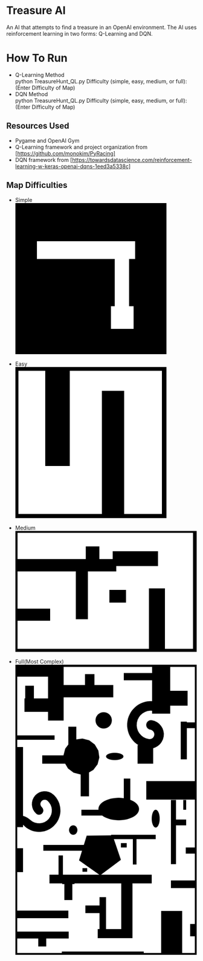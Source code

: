 # Treasure AI
An AI that attempts to find a treasure in an OpenAI environment. The AI uses reinforcement learning in two forms: Q-Learning and DQN.

# How To Run
* Q-Learning Method    
    python TreasureHunt_QL.py
    Difficulty (simple, easy, medium, or full): (Enter Difficulty of Map)
* DQN Method   
    python TreasureHunt_QL.py
    Difficulty (simple, easy, medium, or full): (Enter Difficulty of Map)
## Resources Used
* Pygame and OpenAI Gym
* Q-Learning framework and project organization from [https://github.com/monokim/PyRacing]
* DQN framework from [https://towardsdatascience.com/reinforcement-learning-w-keras-openai-dqns-1eed3a5338c]

## Map Difficulties
* Simple   
![Alt text](map_simple.png)

* Easy   
![Alt text](map_easy.png)

* Medium   
![Alt text](map_med.png)

* Full(Most Complex)   
![Alt text](map.png)

